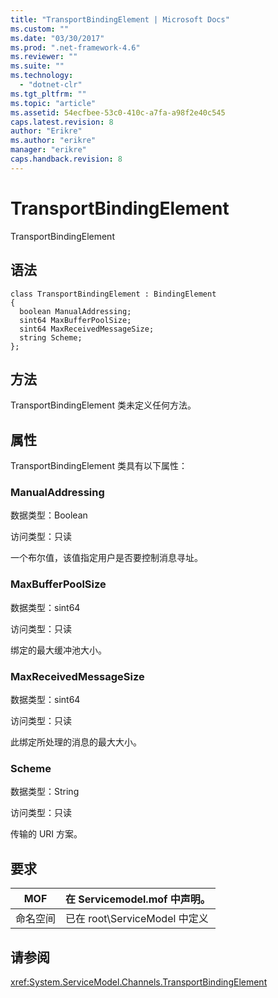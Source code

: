 ```yaml
---
title: "TransportBindingElement | Microsoft Docs"
ms.custom: ""
ms.date: "03/30/2017"
ms.prod: ".net-framework-4.6"
ms.reviewer: ""
ms.suite: ""
ms.technology: 
  - "dotnet-clr"
ms.tgt_pltfrm: ""
ms.topic: "article"
ms.assetid: 54ecfbee-53c0-410c-a7fa-a98f2e40c545
caps.latest.revision: 8
author: "Erikre"
ms.author: "erikre"
manager: "erikre"
caps.handback.revision: 8
---
```

# TransportBindingElement
TransportBindingElement  
  
## 语法  
  
```  
class TransportBindingElement : BindingElement  
{  
  boolean ManualAddressing;  
  sint64 MaxBufferPoolSize;  
  sint64 MaxReceivedMessageSize;  
  string Scheme;  
};  
```  
  
## 方法  
 TransportBindingElement 类未定义任何方法。  
  
## 属性  
 TransportBindingElement 类具有以下属性：  
  
### ManualAddressing  
 数据类型：Boolean  
  
 访问类型：只读  
  
 一个布尔值，该值指定用户是否要控制消息寻址。  
  
### MaxBufferPoolSize  
 数据类型：sint64  
  
 访问类型：只读  
  
 绑定的最大缓冲池大小。  
  
### MaxReceivedMessageSize  
 数据类型：sint64  
  
 访问类型：只读  
  
 此绑定所处理的消息的最大大小。  
  
### Scheme  
 数据类型：String  
  
 访问类型：只读  
  
 传输的 URI 方案。  
  
## 要求  
  
|MOF|在 Servicemodel.mof 中声明。|  
|---------|-----------------------------|  
|命名空间|已在 root\\ServiceModel 中定义|  
  
## 请参阅  
 <xref:System.ServiceModel.Channels.TransportBindingElement>